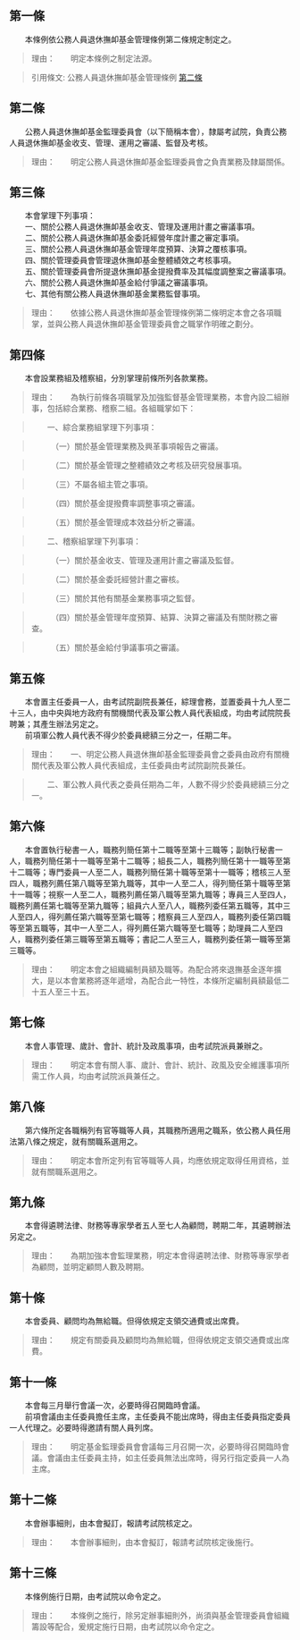 第一條 
-------
　　本條例依公務人員退休撫卹基金管理條例第二條規定制定之。  
> 理由：　　明定本條例之制定法源。

> 引用條文: 公務人員退休撫卹基金管理條例 [第二條](../../主計/預算/公務人員退休撫卹基金管理條例.md#第二條-)



第二條 
-------
　　公務人員退休撫卹基金監理委員會（以下簡稱本會），隸屬考試院，負責公務人員退休撫卹基金收支、管理、運用之審議、監督及考核。  
> 理由：　　明定公務人員退休撫卹基金監理委員會之負責業務及隸屬關係。



第三條 
-------
　　本會掌理下列事項：  
　　一、關於公務人員退休撫卹基金收支、管理及運用計畫之審議事項。  
　　二、關於公務人員退休撫卹基金委託經營年度計畫之審定事項。  
　　三、關於公務人員退休撫卹基金管理年度預算、決算之覆核事項。  
　　四、關於管理委員會管理退休撫卹基金整體績效之考核事項。  
　　五、關於管理委員會所提退休撫卹基金提撥費率及其幅度調整案之審議事項。  
　　六、關於公務人員退休撫卹基金給付爭議之審議事項。  
　　七、其他有關公務人員退休撫卹基金業務監督事項。  
> 理由：　　依據公務人員退休撫卹基金管理條例第二條明定本會之各項職掌，並與公務人員退休撫卹基金管理委員會之職掌作明確之劃分。



第四條 
-------
　　本會設業務組及稽察組，分別掌理前條所列各款業務。  
> 理由：　　為執行前條各項職掌及加強監督基金管理業務，本會內設二組辦事，包括綜合業務、稽察二組。各組職掌如下：

> 　　一、綜合業務組掌理下列事項：

> 　　　（一）關於基金管理業務及興革事項報告之審議。

> 　　　（二）關於基金管理之整體績效之考核及研究發展事項。

> 　　　（三）不屬各組主管之事項。

> 　　　（四）關於基金提撥費率調整事項之審議。

> 　　　（五）關於基金管理成本效益分析之審議。

> 　　二、稽察組掌理下列事項：

> 　　　（一）關於基金收支、管理及運用計畫之審議及監督。

> 　　　（二）關於基金委託經營計畫之審核。

> 　　　（三）關於其他有關基金業務事項之監督。

> 　　　（四）關於基金管理年度預算、結算、決算之審議及有關財務之審查。

> 　　　（五）關於基金給付爭議事項之審議。



第五條 
-------
　　本會置主任委員一人，由考試院副院長兼任，綜理會務，並置委員十九人至二十三人，由中央與地方政府有關機關代表及軍公教人員代表組成，均由考試院院長聘兼；其產生辦法另定之。  
　　前項軍公教人員代表不得少於委員總額三分之一，任期二年。  
> 理由：　　一、明定公務人員退休撫卹基金監理委員會之委員由政府有關機關代表及軍公教人員代表組成，主任委員由考試院副院長兼任。

> 　　二、軍公教人員代表之委員任期為二年，人數不得少於委員總額三分之一。



第六條 
-------
　　本會置執行秘書一人，職務列簡任第十二職等至第十三職等；副執行秘書一人，職務列簡任第十一職等至第十二職等；組長二人，職務列簡任第十一職等至第十二職等；專門委員一人至二人，職務列簡任第十職等至第十一職等；稽核三人至四人，職務列薦任第八職等至第九職等，其中一人至二人，得列簡任第十職等至第十一職等；視察一人至二人，職務列薦任第八職等至第九職等；專員三人至四人，職務列薦任第七職等至第九職等；組員六人至八人，職務列委任第五職等，其中三人至四人，得列薦任第六職等至第七職等；稽察員三人至四人，職務列委任第四職等至第五職等，其中一人至二人，得列薦任第六職等至七職等；助理員二人至四人，職務列委任第三職等至第五職等；書記二人至三人，職務列委任第一職等至第三職等。  
> 理由：　　明定本會之組織編制員額及職等。為配合將來退撫基金逐年擴大，是以本會業務將逐年遞增，為配合此一特性，本條所定編制員額最低二十五人至三十五。



第七條 
-------
　　本會人事管理、歲計、會計、統計及政風事項，由考試院派員兼辦之。  
> 理由：　　明定本會有關人事、歲計、會計、統計、政風及安全維護事項所需工作人員，均由考試院派員兼任之。



第八條 
-------
　　第六條所定各職稱列有官等職等人員，其職務所適用之職系，依公務人員任用法第八條之規定，就有關職系選用之。  
> 理由：　　明定本會所定列有官等職等人員，均應依規定取得任用資格，並就有關職系選用之。



第九條 
-------
　　本會得遴聘法律、財務等專家學者五人至七人為顧問，聘期二年，其遴聘辦法另定之。  
> 理由：　　為期加強本會監理業務，明定本會得遴聘法律、財務等專家學者為顧問，並明定顧問人數及聘期。



第十條 
-------
　　本會委員、顧問均為無給職。但得依規定支領交通費或出席費。  
> 理由：　　規定有關委員及顧問均為無給職，但得依規定支領交通費或出席費。



第十一條 
---------
　　本會每三月舉行會議一次，必要時得召開臨時會議。  
　　前項會議由主任委員擔任主席，主任委員不能出席時，得由主任委員指定委員一人代理之。必要時得邀請有關人員列席。  
> 理由：　　明定基金監理委員會會議每三月召開一次，必要時得召開臨時會議。會議由主任委員主持，如主任委員無法出席時，得另行指定委員一人為主席。



第十二條 
---------
　　本會辦事細則，由本會擬訂，報請考試院核定之。  
> 理由：　　本會辦事細則，由本會擬訂，報請考試院核定後施行。



第十三條 
---------
　　本條例施行日期，由考試院以命令定之。  
> 理由：　　本條例之施行，除另定辦事細則外，尚須與基金管理委員會組織籌設等配合，爰規定施行日期，由考試院以命令定之。